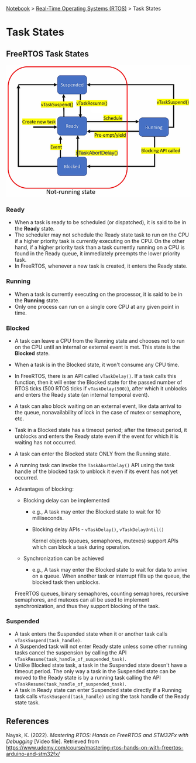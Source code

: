 <a href="../">Notebook</a> > <a href="./">Real-Time Operating Systems (RTOS)</a> > Task States

# Task States



## FreeRTOS Task States



<img src="./img/freertos-task-states.png" alt="freertos-task-states" width="600">



### Ready 

* When a task is ready to be scheduled (or dispatched), it is said to be in the **Ready** state.
* The scheduler may not schedule the Ready state task to run on the CPU if a higher priority task is currently executing on the CPU. On the other hand, if a higher priority task than a task currently running on a CPU is found in the Ready queue, it immediately preempts the lower priority task. 
* In FreeRTOS, whenever a new task is created, it enters the Ready state.

### Running

* When a task is currently executing on the processor, it is said to be in the **Running** state.
* Only one process can run on a single core CPU at any given point in time.

### Blocked

* A task can leave a CPU from the Running state and chooses not to run on the CPU until an internal or external event is met. This state is the **Blocked** state.

* When a task is in the Blocked state, it won't consume any CPU time.

* In FreeRTOS, there is an API called `vTaskDelay()`. If a task calls this function, then it will enter the Blocked state for the passed number of RTOS ticks (500 RTOS ticks if `vTaskDelay(500)`), after which it unblocks and enters the Ready state (an internal temporal event).

* A task can also block waiting on an external event, like data arrival to the queue, nonavailability of lock in the case of mutex or semaphore, etc.

* Task in a Blocked state has a timeout period; after the timeout period, it unblocks and enters the Ready state even if the event for which it is waiting has not occurred. 

* A task can enter the Blocked state ONLY from the Running state.

* A running task can invoke the `TaskAbortDelay()` API using the task handle of the blocked task to unblock it even if its event has not yet occurred.

* Advantages of blocking:

  * Blocking delay can be implemented

    * e.g., A task may enter the Blocked state to wait for 10 milliseconds.

    * Blocking delay APIs - `vTaskDelay()`, `vTaskDelayUntil()`

      Kernel objects (queues, semaphores, mutexes) support APIs which can block a task during operation.

  * Synchronization can be achieved

    * e.g., A task may enter the Blocked state to wait for data to arrive on a queue. When another task or interrupt fills up the queue, the blocked task then unblocks.

  FreeRTOS queues, binary semaphores, counting semaphores, recursive semaphores, and mutexes can all be used to implement synchronization, and thus they support blocking of the task.

### Suspended

* A task enters the Suspended state when it or another task calls `vTaskSuspend(task_handle)`.
* A Suspended task will not enter Ready state unless some other running tasks cancel the suspension by calling the API `vTaskResume(task_handle_of_suspended_task)`.
* Unlike Blocked state task, a task in the Suspended state doesn't have a timeout period. The only way a task in the Suspended state can be moved to the Ready state is by a running task calling the API `vTaskResume(task_handle_of_suspended_task)`.
* A task in Ready state can enter Suspended state directly if a Running task calls `vTaskSuspend(task_handle)` using the task handle of the Ready state task.





## References

Nayak, K. (2022). *Mastering RTOS: Hands on FreeRTOS and STM32Fx with Debugging* [Video file]. Retrieved from https://www.udemy.com/course/mastering-rtos-hands-on-with-freertos-arduino-and-stm32fx/

